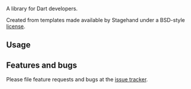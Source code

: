 A library for Dart developers.

Created from templates made available by Stagehand under a BSD-style
[license](https://github.com/dart-lang/stagehand/blob/master/LICENSE).

## Usage

## Features and bugs

Please file feature requests and bugs at the [issue tracker][tracker].

[tracker]: http://example.com/issues/replaceme
